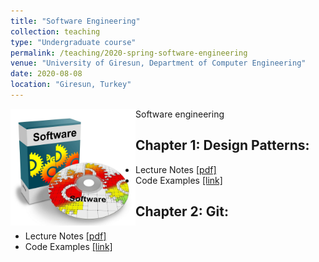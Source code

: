 ```yaml
---
title: "Software Engineering"
collection: teaching
type: "Undergraduate course"
permalink: /teaching/2020-spring-software-engineering
venue: "University of Giresun, Department of Computer Engineering"
date: 2020-08-08
location: "Giresun, Turkey"
---
```


<img align="left" width="200" alt="software engineering" src="/images/teaching/software-engineering-course.jpg"> Software engineering 

Chapter 1: Design Patterns: 
-----

* Lecture Notes <a href="http://sercankulcu.github.io/files/java/Chapter_01_Introduction.pdf">[pdf]</a>
* Code Examples <a href="https://github.com/sercankulcu/object-oriented-programming-java/tree/main/Lecture01">[link]</a>

Chapter 2: Git: 
-----

* Lecture Notes <a href="http://sercankulcu.github.io/files/java/Chapter_02_Basic_Syntax_and_Data_Types.pdf">[pdf]</a>
* Code Examples <a href="https://github.com/sercankulcu/object-oriented-programming-java/tree/main/Lecture02">[link]</a>

